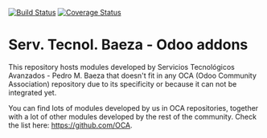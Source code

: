 [![Build Status](https://travis-ci.org/serviciosbaeza/serviciosbaeza-odoo-addons.svg?branch=9.0)](https://travis-ci.org/serviciosbaeza/serviciosbaeza-odoo-addons)
[![Coverage Status](https://img.shields.io/coveralls/serviciosbaeza/odoo-addons/badge.png?branch=9.0)](https://coveralls.io/r/serviciosbaeza/odoo-addons?branch=9.0)

Serv. Tecnol. Baeza - Odoo addons
=================================

This repository hosts modules developed by Servicios Tecnológicos Avanzados - 
Pedro M. Baeza that doesn't fit in any OCA (Odoo Community Association) 
repository due to its specificity or because it can not be integrated yet.

You can find lots of modules developed by us in OCA repositories, together with
a lot of other modules developed by the rest of the community. Check the list
here: https://github.com/OCA.
